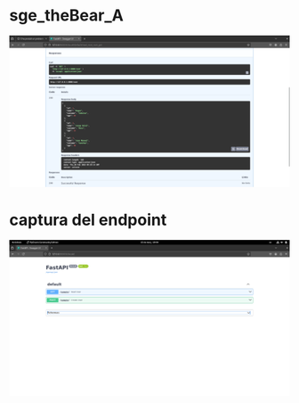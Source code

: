 # sge_theBear_A

![FastAPI Swagger UI](captura/fastApi.png)

# captura del endpoint 

![endpoint](captura/SGE%20sdfer.png)